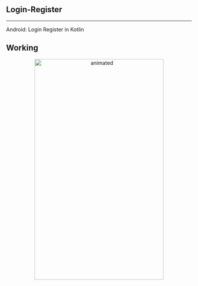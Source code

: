 ## Login-Register

<hr/>

Android: Login Register in Kotlin

## Working
<p align="center">
<img src="https://bitbucket.org/vigneshin/login-signup/raw/9fe954c941cef2ad5f14c6cb2026b8995e532a35/gif/login.gif" width="350" height="600" alt="animated" />
</p>